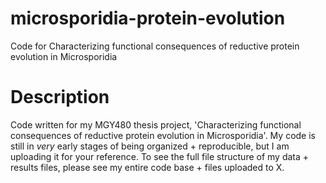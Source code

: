 # microsporidia-protein-evolution
Code for Characterizing functional consequences of reductive protein evolution in Microsporidia

# Description
Code written for my MGY480 thesis project, 'Characterizing functional consequences of reductive protein evolution in Microsporidia'. My code is still in *very* early stages of being organized + reproducible, but I am uploading it for your reference. To see the full file structure of my data + results files, please see my entire code base + files uploaded to X.
